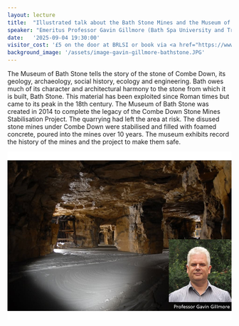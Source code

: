 ```yaml
---
layout: lecture
title:  "Illustrated talk about the Bath Stone Mines and the Museum of Bath Stone"
speaker: "Emeritus Professor Gavin Gillmore (Bath Spa University and Trustee of the Museum of Bath Stone)"
date:   '2025-09-04 19:30:00'
visitor_cost: '£5 on the door at BRLSI or book via <a href="https://www.eventbrite.co.uk/e/illustrated-talk-about-the-bath-stone-mines-and-the-museum-of-bath-stone-tickets-1596224633849">Eventbrite</a> to access on Zoom'
background_image: '/assets/image-gavin-gillmore-bathstone.JPG'
---
```

The Museum of Bath Stone tells the story of the stone of Combe Down, its geology, archaeology, social history, ecology and engineering. Bath owes much of its character and architectural harmony to the stone from which it is built, Bath Stone. This material has been exploited since Roman times but came to its peak in the 18th century. The Museum of Bath Stone was created in 2014 to complete the legacy of the Combe Down Stone Mines Stabilisation Project. The quarrying had left the area at risk. The disused stone mines under Combe Down were stabilised and filled with foamed concrete, poured into the mines over 10 years. The museum exhibits record the history of the mines and the project to make them safe.

<img src="/assets/image-gavin-gillmore-bathstone.JPG">